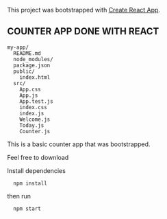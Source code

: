 This project was bootstrapped with [Create React App](https://github.com/facebookincubator/create-react-app).

## COUNTER APP DONE WITH REACT


```
my-app/
  README.md
  node_modules/
  package.json
  public/
    index.html
  src/
    App.css
    App.js
    App.test.js
    index.css
    index.js
    Welcome.js
    Today.js
    Counter.js
```

This is a basic counter app that was bootstrapped.

Feel free to download

Install dependencies

```
  npm install
```

then run
```
  npm start
```
